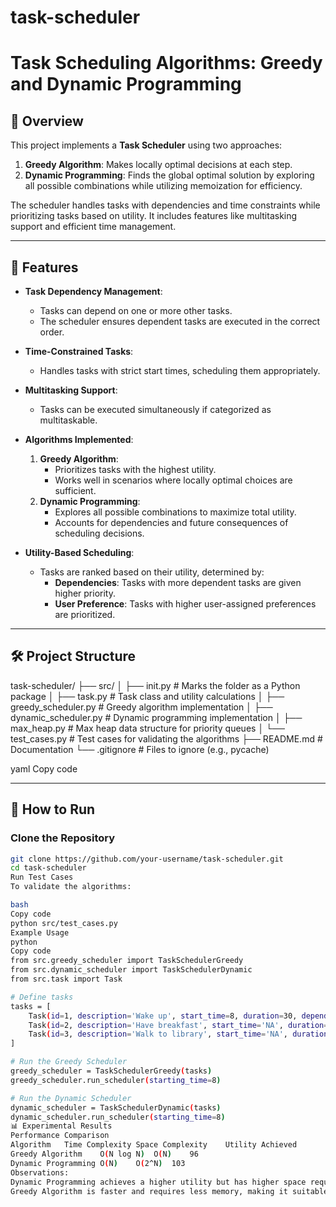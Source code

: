 # task-scheduler
# Task Scheduling Algorithms: Greedy and Dynamic Programming

## 📜 Overview
This project implements a **Task Scheduler** using two approaches:
1. **Greedy Algorithm**: Makes locally optimal decisions at each step.
2. **Dynamic Programming**: Finds the global optimal solution by exploring all possible combinations while utilizing memoization for efficiency.

The scheduler handles tasks with dependencies and time constraints while prioritizing tasks based on utility. It includes features like multitasking support and efficient time management.

---

## 🎯 Features
- **Task Dependency Management**:
  - Tasks can depend on one or more other tasks.
  - The scheduler ensures dependent tasks are executed in the correct order.
  
- **Time-Constrained Tasks**:
  - Handles tasks with strict start times, scheduling them appropriately.
  
- **Multitasking Support**:
  - Tasks can be executed simultaneously if categorized as multitaskable.

- **Algorithms Implemented**:
  1. **Greedy Algorithm**:
     - Prioritizes tasks with the highest utility.
     - Works well in scenarios where locally optimal choices are sufficient.
  2. **Dynamic Programming**:
     - Explores all possible combinations to maximize total utility.
     - Accounts for dependencies and future consequences of scheduling decisions.

- **Utility-Based Scheduling**:
  - Tasks are ranked based on their utility, determined by:
    - **Dependencies**: Tasks with more dependent tasks are given higher priority.
    - **User Preference**: Tasks with higher user-assigned preferences are prioritized.

---

## 🛠️ Project Structure
task-scheduler/ ├── src/ │ ├── init.py # Marks the folder as a Python package │ ├── task.py # Task class and utility calculations │ ├── greedy_scheduler.py # Greedy algorithm implementation │ ├── dynamic_scheduler.py # Dynamic programming implementation │ ├── max_heap.py # Max heap data structure for priority queues │ └── test_cases.py # Test cases for validating the algorithms ├── README.md # Documentation └── .gitignore # Files to ignore (e.g., pycache)

yaml
Copy code

---

## 🚀 How to Run

### Clone the Repository
```bash
git clone https://github.com/your-username/task-scheduler.git
cd task-scheduler
Run Test Cases
To validate the algorithms:

bash
Copy code
python src/test_cases.py
Example Usage
python
Copy code
from src.greedy_scheduler import TaskSchedulerGreedy
from src.dynamic_scheduler import TaskSchedulerDynamic
from src.task import Task

# Define tasks
tasks = [
    Task(id=1, description='Wake up', start_time=8, duration=30, dependencies=[], preference=8),
    Task(id=2, description='Have breakfast', start_time='NA', duration=60, dependencies=[1], preference=6),
    Task(id=3, description='Walk to library', start_time='NA', duration=30, dependencies=[1], preference=10),
]

# Run the Greedy Scheduler
greedy_scheduler = TaskSchedulerGreedy(tasks)
greedy_scheduler.run_scheduler(starting_time=8)

# Run the Dynamic Scheduler
dynamic_scheduler = TaskSchedulerDynamic(tasks)
dynamic_scheduler.run_scheduler(starting_time=8)
📊 Experimental Results
Performance Comparison
Algorithm	Time Complexity	Space Complexity	Utility Achieved
Greedy Algorithm	O(N log N)	O(N)	96
Dynamic Programming	O(N)	O(2^N)	103
Observations:
Dynamic Programming achieves a higher utility but has higher space requirements.
Greedy Algorithm is faster and requires less memory, making it suitable for simpler scheduling problems.